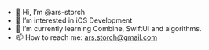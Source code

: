 - 👋 Hi, I’m @ars-storch
- 👀 I’m interested in iOS Development
- 🌱 I’m currently learning Combine, SwiftUI and algorithms.
- 📫 How to reach me: ars.storch@gmail.com

<!---
ars-storch/ars-storch is a ✨ special ✨ repository because its `README.md` (this file) appears on your GitHub profile.
You can click the Preview link to take a look at your changes.
--->
